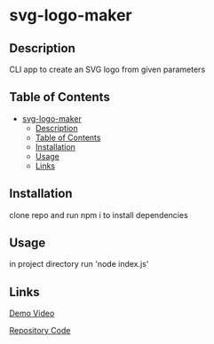 # svg-logo-maker

## Description

CLI app to create an SVG logo from given parameters

## Table of Contents

- [svg-logo-maker](#svg-logo-maker)
  - [Description](#description)
  - [Table of Contents](#table-of-contents)
  - [Installation](#installation)
  - [Usage](#usage)
  - [Links](#links)

## Installation

clone repo and run npm i to install dependencies

## Usage

in project directory run 'node index.js'

## Links

[Demo Video](https://youtu.be/t31WDUOp4HU)

[Repository Code](https://github.com/ReallyAwesomeName/svg-logo-maker/tree/master)
